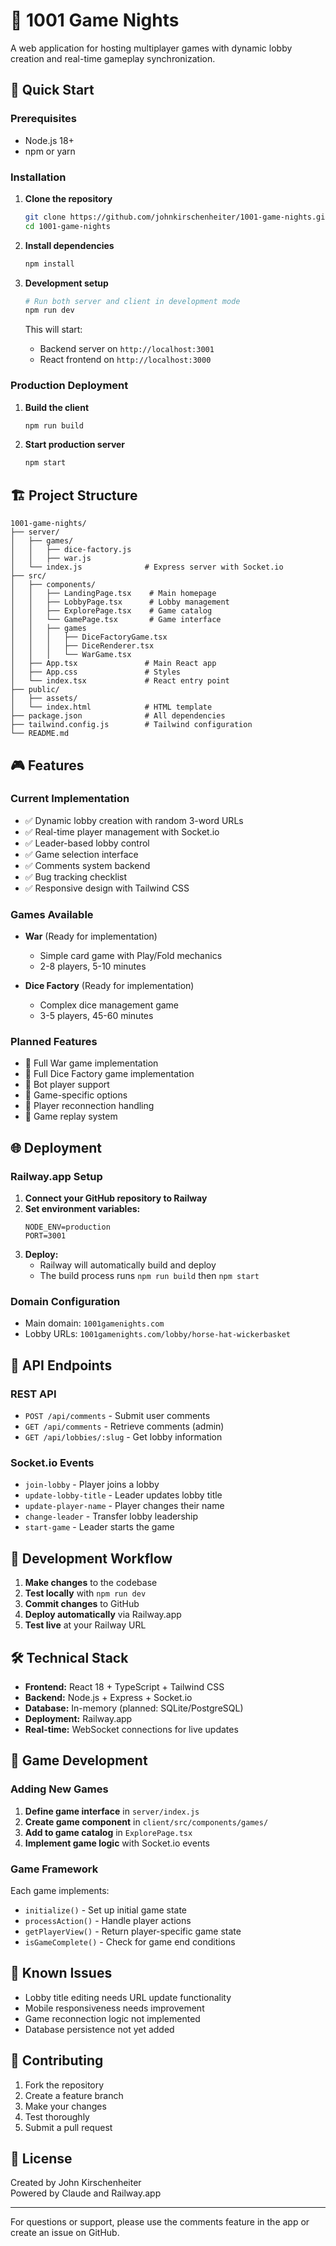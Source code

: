 # 🎲 1001 Game Nights

A web application for hosting multiplayer games with dynamic lobby creation and real-time gameplay synchronization.

## 🚀 Quick Start

### Prerequisites
- Node.js 18+ 
- npm or yarn

### Installation

1. **Clone the repository**
   ```bash
   git clone https://github.com/johnkirschenheiter/1001-game-nights.git
   cd 1001-game-nights
   ```

2. **Install dependencies**
   ```bash
   npm install
   ```

3. **Development setup**
   ```bash
   # Run both server and client in development mode
   npm run dev
   ```

   This will start:
   - Backend server on `http://localhost:3001`
   - React frontend on `http://localhost:3000`

### Production Deployment

1. **Build the client**
   ```bash
   npm run build
   ```

2. **Start production server**
   ```bash
   npm start
   ```

## 🏗️ Project Structure

```
1001-game-nights/
├── server/
│   ├── games/
│   │   ├── dice-factory.js    
│   │   ├── war.js      
│   └── index.js              # Express server with Socket.io
├── src/
│   ├── components/
│   │   ├── LandingPage.tsx    # Main homepage
│   │   ├── LobbyPage.tsx      # Lobby management
│   │   ├── ExplorePage.tsx    # Game catalog
│   │   └── GamePage.tsx       # Game interface
│   │   ├── games
│   │   │   ├── DiceFactoryGame.tsx    
│   │   │   ├── DiceRenderer.tsx      
│   │   │   └── WarGame.tsx       
│   ├── App.tsx               # Main React app
│   ├── App.css               # Styles
│   └── index.tsx             # React entry point
├── public/
│   ├── assets/
│   └── index.html            # HTML template
├── package.json              # All dependencies
├── tailwind.config.js        # Tailwind configuration
└── README.md
```

## 🎮 Features

### Current Implementation
- ✅ Dynamic lobby creation with random 3-word URLs
- ✅ Real-time player management with Socket.io
- ✅ Leader-based lobby control
- ✅ Game selection interface
- ✅ Comments system backend
- ✅ Bug tracking checklist
- ✅ Responsive design with Tailwind CSS

### Games Available
- **War** (Ready for implementation)
  - Simple card game with Play/Fold mechanics
  - 2-8 players, 5-10 minutes
  
- **Dice Factory** (Ready for implementation)
  - Complex dice management game
  - 3-5 players, 45-60 minutes

### Planned Features
- 🔄 Full War game implementation
- 🔄 Full Dice Factory game implementation
- 🔄 Bot player support
- 🔄 Game-specific options
- 🔄 Player reconnection handling
- 🔄 Game replay system

## 🌐 Deployment

### Railway.app Setup

1. **Connect your GitHub repository to Railway**
2. **Set environment variables:**
   ```
   NODE_ENV=production
   PORT=3001
   ```
3. **Deploy:**
   - Railway will automatically build and deploy
   - The build process runs `npm run build` then `npm start`

### Domain Configuration
- Main domain: `1001gamenights.com`
- Lobby URLs: `1001gamenights.com/lobby/horse-hat-wickerbasket`

## 🔧 API Endpoints

### REST API
- `POST /api/comments` - Submit user comments
- `GET /api/comments` - Retrieve comments (admin)
- `GET /api/lobbies/:slug` - Get lobby information

### Socket.io Events
- `join-lobby` - Player joins a lobby
- `update-lobby-title` - Leader updates lobby title
- `update-player-name` - Player changes their name
- `change-leader` - Transfer lobby leadership
- `start-game` - Leader starts the game

## 🎯 Development Workflow

1. **Make changes** to the codebase
2. **Test locally** with `npm run dev`
3. **Commit changes** to GitHub
4. **Deploy automatically** via Railway.app
5. **Test live** at your Railway URL

## 🛠️ Technical Stack

- **Frontend:** React 18 + TypeScript + Tailwind CSS
- **Backend:** Node.js + Express + Socket.io
- **Database:** In-memory (planned: SQLite/PostgreSQL)
- **Deployment:** Railway.app
- **Real-time:** WebSocket connections for live updates

## 🎲 Game Development

### Adding New Games

1. **Define game interface** in `server/index.js`
2. **Create game component** in `client/src/components/games/`
3. **Add to game catalog** in `ExplorePage.tsx`
4. **Implement game logic** with Socket.io events

### Game Framework

Each game implements:
- `initialize()` - Set up initial game state
- `processAction()` - Handle player actions
- `getPlayerView()` - Return player-specific game state
- `isGameComplete()` - Check for game end conditions

## 🐛 Known Issues

- Lobby title editing needs URL update functionality
- Mobile responsiveness needs improvement
- Game reconnection logic not implemented
- Database persistence not yet added

## 📝 Contributing

1. Fork the repository
2. Create a feature branch
3. Make your changes
4. Test thoroughly
5. Submit a pull request

## 📄 License

Created by John Kirschenheiter  
Powered by Claude and Railway.app

---

For questions or support, please use the comments feature in the app or create an issue on GitHub.